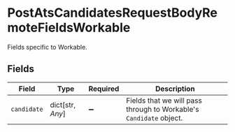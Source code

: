 # PostAtsCandidatesRequestBodyRemoteFieldsWorkable

Fields specific to Workable.


## Fields

| Field                                                              | Type                                                               | Required                                                           | Description                                                        |
| ------------------------------------------------------------------ | ------------------------------------------------------------------ | ------------------------------------------------------------------ | ------------------------------------------------------------------ |
| `candidate`                                                        | dict[str, *Any*]                                                   | :heavy_minus_sign:                                                 | Fields that we will pass through to Workable's `Candidate` object. |